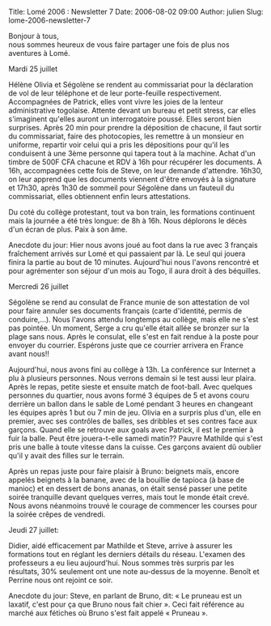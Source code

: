 Title: Lomé 2006 : Newsletter 7
Date: 2006-08-02 09:00
Author: julien
Slug: lome-2006-newsletter-7

Bonjour à tous,  
nous sommes heureux de vous faire partager une fois de plus nos
aventures à Lomé.

</p>
Mardi 25 juillet

</p>
Hélène Olivia et Ségolène se rendent au commissariat pour la déclaration
de vol de leur téléphone et de leur porte-feuille respectivement.
Accompagnées de Patrick, elles vont vivre les joies de la lenteur
administrative togolaise. Attente devant un bureau et petit stress, car
elles s'imaginent qu'elles auront un interrogatoire poussé. Elles seront
bien surprises. Après 20 min pour prendre la déposition de chacune, il
faut sortir du commissariat, faire des photocopies, les remettre à un
monsieur en uniforme, repartir voir celui qui a pris les dépositions
pour qu'il les conduisent à une 3ème personne qui tapera tout à la
machine. Achat d'un timbre de 500F CFA chacune et RDV à 16h pour
récupérer les documents. A 16h, accompagnées cette fois de Steve, on
leur demande d'attendre. 16h30, on leur apprend que les documents
viennent d'être envoyés à la signature et 17h30, après 1h30 de sommeil
pour Ségolène dans un fauteuil du commissariat, elles obtiennent enfin
leurs attestations.

</p>
Du coté du collège protestant, tout va bon train, les formations
continuent mais la journée a été très longue: de 8h à 16h. Nous
déplorons le décès d'un écran de plus. Paix à son âme.

</p>
Anecdote du jour: Hier nous avons joué au foot dans la rue avec 3
français fraîchement arrivés sur Lomé et qui passaient par là. Le seul
qui jouera finira la partie au bout de 10 minutes. Aujourd'hui nous
l'avons rencontré et pour agrémenter son séjour d'un mois au Togo, il
aura droit à des béquilles.

</p>
Mercredi 26 juillet

</p>
Ségolène se rend au consulat de France munie de son attestation de vol
pour faire annuler ses documents français (carte d'identité, permis de
conduire,...). Nous l'avons attendu longtemps au collège, mais elle ne
s'est pas pointée. Un moment, Serge a cru qu'elle était allée se bronzer
sur la plage sans nous. Après le consulat, elle s'est en fait rendue à
la poste pour envoyer du courrier. Espérons juste que ce courrier
arrivera en France avant nous!!

</p>
Aujourd'hui, nous avons fini au collège à 13h. La conférence sur
Internet a plu à plusieurs personnes. Nous verrons demain si le test
aussi leur plaira. Après le repas, petite sieste et ensuite match de
foot-ball. Avec quelques personnes du quartier, nous avons formé 3
équipes de 5 et avons couru derrière un ballon dans le sable de Lomé
pendant 3 heures en changeant les équipes après 1 but ou 7 min de jeu.
Olivia en a surpris plus d'un, elle en premier, avec ses contrôles de
balles, ses dribbles et ses contres face aux garçons. Quand elle se
retrouve aux goals avec Patrick, il est le premier à fuir la balle. Peut
être jouera-t-elle samedi matin?? Pauvre Mathilde qui s'est pris une
balle à toute vitesse dans la cuisse. Ces garçons avaient dû oublier
qu'il y avait des filles sur le terrain.

</p>
Après un repas juste pour faire plaisir à Bruno: beignets maïs, encore
appelés beignets à la banane, avec de la bouillie de tapioca (à base de
manioc) et en dessert de bons ananas, on était sensé passer une petite
soirée tranquille devant quelques verres, mais tout le monde était
crevé. Nous avons néanmoins trouvé le courage de commencer les courses
pour la soirée crêpes de vendredi.

</p>
Jeudi 27 juillet:

</p>
Didier, aidé efficacement par Mathilde et Steve, arrive à assurer les
formations tout en réglant les derniers détails du réseau. L'examen des
professeurs a eu lieu aujourd'hui. Nous sommes très surpris par les
résultats, 30% seulement ont une note au-dessus de la moyenne. Benoît et
Perrine nous ont rejoint ce soir.

</p>
Anecdote du jour: Steve, en parlant de Bruno, dit: « Le pruneau est un
laxatif, c'est pour ça que Bruno nous fait chier ». Ceci fait référence
au marché aux fétiches où Bruno s'est fait appelé « Pruneau ».

</p>

